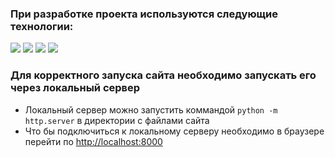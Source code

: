 ### При разработке проекта используются следующие технологии:
<img src="https://img.shields.io/badge/git-F05032?style=for-the-badge&logo=git&logoColor=ffffff"/> <img src="https://img.shields.io/badge/html5-E34F26?style=for-the-badge&logo=html5&logoColor=ffffff"/> <img src="https://img.shields.io/badge/css-1572B6?style=for-the-badge&logo=css3&logoColor=ffffff"/> <img src="https://img.shields.io/badge/javascript-F7DF1E?style=for-the-badge&logo=javascript&logoColor=ffffff"/>

### Для корректного запуска сайта необходимо запускать его через локальный сервер
 - Локальный сервер можно запустить коммандой ```python -m http.server``` в директории с файлами сайта
 - Что бы подключиться к локальному серверу необходимо в браузере перейти по <http://localhost:8000>
   
